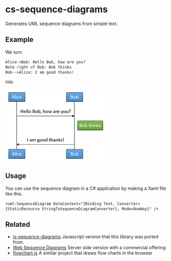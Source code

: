 # cs-sequence-diagrams
Generates UML sequence diagrams from simple text.

## Example
We turn

    Alice->Bob: Hello Bob, how are you?
    Note right of Bob: Bob thinks
    Bob-->Alice: I am good thanks!

into

![Sample generated UML diagram](sample.png)

## Usage

You can use the sequence diagram in a C# application by making a Xaml file like this.

```xaml
<uml:SequenceDiagram DataContext="{Binding Text, Converter={StaticResource StringToSequenceDiagramConverter}, Mode=OneWay}" />
```

## Related

* [js-sequence-diagrams](https://bramp.github.io/js-sequence-diagrams/) Javascript version that this library was ported from.
* [Web Sequence Diagrams](http://www.websequencediagrams.com/) Server side version with a commercial offering
* [flowchart.js](https://adrai.github.io/flowchart.js/) A similar project that draws flow charts in the browser
